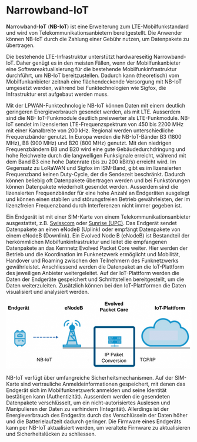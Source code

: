 # Narrowband-IoT

**N**arrow**b**and-**IoT** (**NB-IoT**) ist eine Erweiterung zum LTE-Mobilfunkstandard und wird von Telekommunikationsanbietern bereitgestellt. Die Anwender können NB-IoT durch die Zahlung einer Gebühr nutzen, um Datenpakete zu übertragen.

Die bestehende LTE-Infrastruktur unterstützt hardwareseitig Narrowband-IoT. Daher genügt es in den meisten Fällen, wenn der Mobilfunkanbieter eine Softwareaktualisierung für die bestehende Mobilfunkinfrastruktur durchführt, um NB-IoT bereitzustellen. Dadurch kann (theoretisch) vom Mobilfunkanbieter zeitnah eine flächendeckende Versorgung mit NB-IoT umgesetzt werden, während bei Funktechnologien wie Sigfox, die Infrastruktur erst aufgebaut werden muss.

Mit der LPWAN-Funktechnologie NB-IoT können Daten mit einem deutlich geringeren Energieverbrauch gesendet werden, als mit LTE. Ausserdem sind die NB- IoT-Funkmodule deutlich preiswerter als LTE-Funkmodule. NB-IoT sendet im lizensierten LTE-Frequenzspektrum von 450 bis 2200 MHz mit einer Kanalbreite von 200 kHz. Regional werden unterschiedliche Frequenzbänder genutzt. In Europa werden die NB-IoT-Bänder B3 (1800 MHz), B8 (900 MHz) und B20 (800 MHz) genutzt. Mit den niedrigen Frequenzbändern B8 und B20 wird eine gute Gebäudedurchdringung und hohe Reichweite durch die langwelligen Funksignale erreicht, während mit dem Band B3 eine hohe Datenrate (bis zu 200 kBit/s) erreicht wird. Im Gegensatz zu LoRaWAN und Sigfox im ISM-Band, gibt es im lizensierten Frequenzband keinen Duty-Cycle, der die Sendezeit beschränkt. Dadurch können beliebig oft Datenpakete übertragen werden und bei Funkstörungen können Datenpakete wiederholt gesendet werden. Ausserdem sind die lizensierten Frequenzbänder für eine hohe Anzahl an Endgeräten ausgelegt und können einen stabilen und störungsfreien Betrieb gewährleisten, der im lizenzfreien Frequenzband durch Interferenzen nicht immer gegeben ist.

Ein Endgerät ist mit einer SIM-Karte von einem Telekommunikationsanbieter ausgestattet, z.B. [Swisscom](https://www.swisscom.ch/de/business/enterprise/angebot/iot.html) oder [Sunrise (UPC)](https://www.sunrise.ch/business/de/grossunternehmen/5g-innovation/internet-of-things-iot). Das Endgerät sendet Datenpakete an einen eNodeB (Uplink) oder empfängt Datenpakete von einem eNodeB (Downlink). Ein Evolved Node B (eNodeB) ist Bestandteil der herkömmlichen Mobilfunkinfrastruktur und leitet die empfangenen Datenpakete an das Kernnetz Evolved Packet Core weiter. Hier werden der Betrieb und die Koordination im Funknetzwerk ermöglicht und Mobilität, Handover und Roaming zwischen den Teilnehmern des Funknetzwerks gewährleistet. Anschliessend werden die Datenpaket an die IoT-Plattform des jeweiligen Anbieter weitergeleitet. Auf der IoT-Plattform werden die Daten der Endgeräte gespeichert und Schnittstellen bereitgestellt, um die Daten weiterzuleiten. Zusätzlich können bei den IoT-Plattformen die Daten visualisiert und analysiert werden.

![(Quelle 2kai.eu)](../../.gitbook/assets/NB-IoT-Architektur.png)

NB-IoT verfügt über umfangreiche Sicherheitsmechanismen. Auf der SIM-Karte sind vertrauliche Anmeldeinformationen gespeichert, mit denen das Endgerät sich im Mobilfunknetzwerk anmelden und seine Identität bestätigen kann (Authentizität). Ausserdem werden die gesendeten Datenpakete verschlüsselt, um ein nicht-autorisiertes Auslesen und Manipulieren der Daten zu verhindern (Integrität). Allerdings ist der Energieverbrauch des Endgeräts durch das Verschlüsseln der Daten höher und die Batterielaufzeit dadurch geringer. Die Firmware eines Endgeräts kann per NB-IoT aktualisiert werden, um veraltete Firmware zu aktualisieren und Sicherheitslücken zu schliessen.
